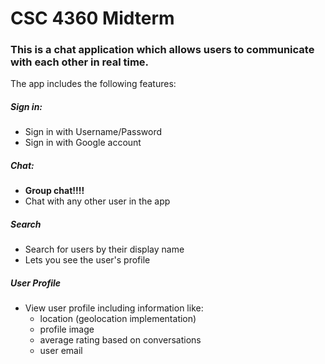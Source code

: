 #  CSC 4360 Midterm


### This is a chat application which allows users to communicate with each other in real time.


The app includes the following features:

##### Sign in:
- Sign in with Username/Password
- Sign in with Google account

##### Chat:
- <b>Group chat!!!!</b>
- Chat with any other user in the app

##### Search
- Search for users by their display name
- Lets you see the user's profile

##### User Profile
- View user profile including information like:
    - location (geolocation implementation)
    - profile image
    - average rating based on conversations
    - user email
